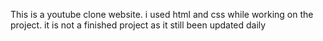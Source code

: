 This is a youtube clone website. i used html and css while working on the project. it is not a finished project as it still been updated daily
